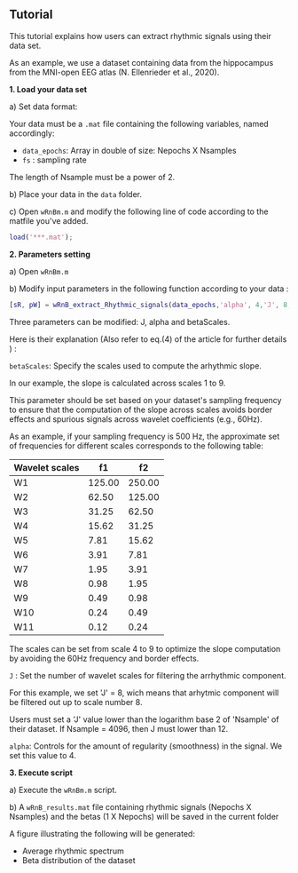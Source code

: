 ## Tutorial

This tutorial explains how users can extract rhythmic signals using their data set. 

As an example, we use a dataset containing data from the hippocampus from the MNI-open EEG atlas (N. Ellenrieder et al., 2020).

**1. Load your data set**

a) Set data format:

  Your data must be a `.mat` file containing the following variables, named accordingly:
  - `data_epochs`: Array in double of size: Nepochs X Nsamples
  - `fs` : sampling rate 

   The length of Nsample must be a power of 2.
   
b) Place your data in the `data` folder.

c) Open `wRnBm.m` and modify the following line of code according to the matfile you've added.

```matlab
load('***.mat');
```

**2. Parameters setting**

a) Open `wRnBm.m`

b) Modify input parameters  in the following function according to your data :

```matlab
[sR, pW] = wRnB_extract_Rhythmic_signals(data_epochs,'alpha', 4,'J', 8, 'betaScales', [1,9]);
```
Three parameters can be modified: J, alpha and betaScales.

Here is their explanation (Also refer to eq.(4) of the article for further details ) : 

`betaScales`: Specify the scales used to compute the arhythmic slope.

In our example, the slope is calculated across scales 1 to 9.

This parameter should be set based on your dataset's sampling frequency to ensure that the computation of the slope across scales avoids border effects and spurious signals across wavelet coefficients (e.g., 60Hz).

As an example, if your sampling frequency is 500 Hz, the approximate set of frequencies for different scales corresponds to the following table:

| Wavelet scales |    f1   |    f2   |
|----------------|---------|---------|
|       W1       |  125.00 |  250.00 |
|       W2       |   62.50 |  125.00 |
|       W3       |   31.25 |   62.50 |
|       W4       |   15.62 |   31.25 |
|       W5       |    7.81 |   15.62 |
|       W6       |    3.91 |    7.81 |
|       W7       |    1.95 |    3.91 |
|       W8       |    0.98 |    1.95 |
|       W9       |    0.49 |    0.98 |
|      W10       |    0.24 |    0.49 |
|      W11       |    0.12 |    0.24 |

The scales can be set from scale 4 to 9 to optimize the slope computation by avoiding the 60Hz frequency and border effects.

`J` :  Set the number of wavelet scales for filtering the arrhythmic component.

For this example, we set 'J' = 8, wich means that arhytmic component will be filtered out up to scale number 8. 

Users must set a 'J' value  lower than the logarithm base 2 of 'Nsample' of their dataset. If Nsample = 4096, then J must lower than 12.  

`alpha`: Controls for the amount of regularity (smoothness) in the signal. We set this value to 4. 

**3. Execute script**

a) Execute the `wRnBm.m` script.

b) A `wRnB_results.mat` file containing rhythmic signals (Nepochs X Nsamples) and the betas (1 X Nepochs) will be saved in the current folder
  
  A figure illustrating the following will be generated:
  - Average rhythmic spectrum
  - Beta distribution of the dataset
